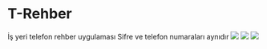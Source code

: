 # T-Rehber
İş yeri telefon rehber uygulaması
Sifre ve telefon numaraları aynıdır
 <img src="img-1.png"/>
  <img src="img-2.png"/>
   <img src="img-3.png"/>
